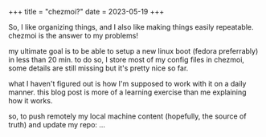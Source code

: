 +++
title = "chezmoi?"
date = 2023-05-19
+++

So, I like organizing things, and I also like making things easily repeatable. chezmoi is the answer to my problems!

my ultimate goal is to be able to setup a new linux boot (fedora preferrably) in less than 20 min.
to do so, I store most of my config files in chezmoi, some details are still missing but it's pretty nice so far.

what I haven't figured out is how I'm supposed to work with it on a daily manner. this blog post is more of a learning exercise than me explaining how it works.

so, to push remotely my local machine content (hopefully, the source of truth) and update my repo:
...
